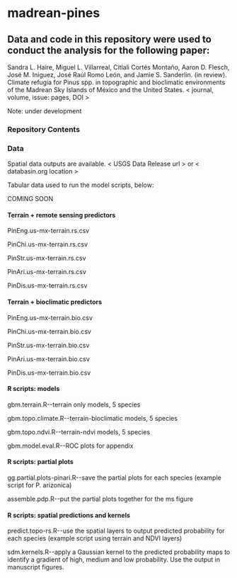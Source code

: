 # madrean-pines

## Data and code in this repository were used to conduct the analysis for the following paper:
Sandra L. Haire, Miguel L. Villarreal, Citlali Cortés Montaño, Aaron D. Flesch, José M. Iniguez, José Raúl Romo León, 
and Jamie S. Sanderlin. (in review). Climate refugia for Pinus spp. in topographic and bioclimatic environments of the Madrean Sky Islands of México and the United States. < journal, volume, issue: pages, DOI >

Note: under development

### Repository Contents 

### Data

Spatial data outputs are available. < USGS Data Release url > or < databasin.org location >

Tabular data used to run the model scripts, below: 

COMING SOON

#### Terrain + remote sensing predictors

PinEng.us-mx-terrain.rs.csv

PinChi.us-mx-terrain.rs.csv

PinStr.us-mx-terrain.rs.csv

PinAri.us-mx-terrain.rs.csv

PinDis.us-mx-terrain.rs.csv

#### Terrain + bioclimatic predictors

PinEng.us-mx-terrain.bio.csv

PinChi.us-mx-terrain.bio.csv

PinStr.us-mx-terrain.bio.csv

PinAri.us-mx-terrain.bio.csv

PinDis.us-mx-terrain.bio.csv

#### R scripts: models

gbm.terrain.R--terrain only models, 5 species

gbm.topo.climate.R--terrain-bioclimatic models, 5 species

gbm.topo.ndvi.R--terrain-ndvi models, 5 species

gbm.model.eval.R--ROC plots for appendix


#### R scripts: partial plots
gg.partial.plots-pinari.R--save the partial plots for each species (example script for P. arizonica)

assemble.pdp.R--put the partial plots together for the ms figure

#### R scripts: spatial predictions and kernels
predict.topo-rs.R--use the spatial layers to output predicted probability for each species (example script using terrain and NDVI layers) 

sdm.kernels.R--apply a Gaussian kernel to the predicted probability maps to identify a gradient of high, medium and low probability. Use the output in manuscript figures.


